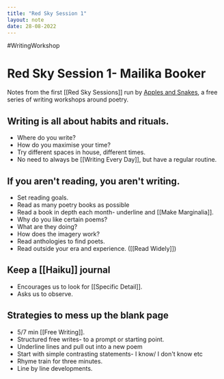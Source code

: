```yaml
---
title: "Red Sky Session 1"
layout: note
date: 28-08-2022
---
```


#WritingWorkshop

# Red Sky Session 1- Mailika Booker

Notes from the first [[Red Sky Sessions]] run by <a href="https://applesandsnakes.org/" >Apples and Snakes</a>, a free series of writing workshops around poetry.

## Writing is all about habits and rituals.

-   Where do you write?
-   How do you maximise your time?
-   Try different spaces in house, different times.
-   No need to always be [[Writing Every Day]], but have a regular routine.

## If you aren't reading, you aren't writing.

-   Set reading goals.
-   Read as many poetry books as possible
-   Read a book in depth each month- underline and [[Make Marginalia]].
-   Why do you like certain poems?
-   What are they doing?
-   How does the imagery work?
-   Read anthologies to find poets.
-   Read outside your era and experience. ([[Read Widely]])

## Keep a [[Haiku]] journal

-   Encourages us to look for [[Specific Detail]].
-   Asks us to observe.

## Strategies to mess up the blank page

-   5/7 min [[Free Writing]].
-   Structured free writes- to a prompt or starting point.
-   Underline lines and pull out into a new poem
-   Start with simple contrasting statements- I know/ I don't know etc
-   Rhyme train for three minutes.
-   Line by line developments.
